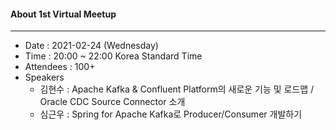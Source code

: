 #### About 1st Virtual Meetup
---
* Date : 2021-02-24 (Wednesday)
* Time : 20:00 ~ 22:00 Korea Standard Time
* Attendees : 100+
* Speakers
    * 김현수 : Apache Kafka & Confluent Platform의 새로운 기능 및 로드맵 / Oracle CDC Source Connector 소개
    * 심근우 : Spring for Apache Kafka로 Producer/Consumer 개발하기